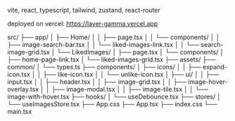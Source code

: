 vite, react, typescript, tailwind, zustand, react-router

deployed on vercel: https://layer-gamma.vercel.app

src/
  ├── app/
  │   ├── Home/
  │   │   ├── page.tsx
  │   │   └── components/
  │   │       ├── image-search-bar.tsx
  │   │       └── liked-images-link.tsx
  │   │       └── search-image-grid.tsx
  │   └── LikedImages/
  │       ├── page.tsx
  │       └── components/
  │           ├── home-page-link.tsx
  │           └── liked-images-grid.tsx
  ├── assets/
  ├── common/
  │   └── types.ts
  ├── components/
  │   ├── icons/
  │   │   ├── expand-icon.tsx
  │   │   ├── like-icon.tsx
  │   │   └── unlike-icon.tsx
  │   ├── ui/
  │   │   ├── input.tsx
  │   │   ├── header.tsx
  │   │   ├── image-grid.tsx
  │   │   ├── image-hover-overlay.tsx
  │   │   ├── image-modal.tsx
  │   │   ├── image-tile.tsx
  │   │   └── image-with-hover.tsx
  ├── hooks/
  │   └── useDebounce.tsx
  ├── stores/
  │   └── useImagesStore.tsx
  ├── App.css
  ├── App.tsx
  ├── index.css
  └── main.tsx

